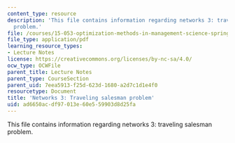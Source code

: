 ```yaml
---
content_type: resource
description: 'This file contains information regarding networks 3: traveling salesman
  problem.'
file: /courses/15-053-optimization-methods-in-management-science-spring-2013/ad6650acdf97013e60e559903d8d25fa_MIT15_053S13_lec17.pdf
file_type: application/pdf
learning_resource_types:
- Lecture Notes
license: https://creativecommons.org/licenses/by-nc-sa/4.0/
ocw_type: OCWFile
parent_title: Lecture Notes
parent_type: CourseSection
parent_uid: 7eea5913-f25d-623d-1680-a2d7c1d1e4f0
resourcetype: Document
title: 'Networks 3: Traveling salesman problem'
uid: ad6650ac-df97-013e-60e5-59903d8d25fa
---
```

This file contains information regarding networks 3: traveling salesman problem.